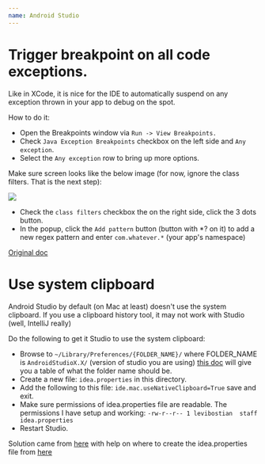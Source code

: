 ```yaml
---
name: Android Studio
---
```


# Trigger breakpoint on all code exceptions.

Like in XCode, it is nice for the IDE to automatically suspend on any exception thrown in your app to debug on the spot.

How to do it:

* Open the Breakpoints window via `Run -> View Breakpoints.`
* Check `Java Exception Breakpoints` checkbox on the left side and `Any exception`.
* Select the `Any exception` row to bring up more options.

Make sure screen looks like the below image (for now, ignore the class filters. That is the next step):

![](/docs/images/android_studio_breakpoint_configure.png)

* Check the `class filters` checkbox the on the right side, click the 3 dots button.
* In the popup, click the `Add pattern` button (button with \*? on it) to add a new regex pattern and enter `com.whatever.*` (your app's namespace)

[Original doc](http://stackoverflow.com/a/28862538/1486374)

# Use system clipboard

Android Studio by default (on Mac at least) doesn't use the system clipboard. If you use a clipboard history tool, it may not work with Studio (well, IntelliJ really)

Do the following to get it Studio to use the system clipboard:

* Browse to `~/Library/Preferences/{FOLDER_NAME}/` where FOLDER_NAME is `AndroidStudioX.X/` (version of studio you are using) [this doc](https://sites.google.com/a/android.com/tools/tech-docs/configuration) will give you a table of what the folder name should be.
* Create a new file: `idea.properties` in this directory.
* Add the following to this file: `ide.mac.useNativeClipboard=True` save and exit.
* Make sure permissions of idea.properties file are readable. The permissions I have setup and working: `-rw-r--r-- 1 levibostian  staff idea.properties`
* Restart Studio.

Solution came from [here](http://stackoverflow.com/a/27951365/1486374) with help on where to create the idea.properties file from [here](https://sites.google.com/a/android.com/tools/tech-docs/configuration)
